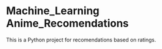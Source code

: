 # Machine_Learning Anime_Recomendations

This is a Python project for recomendations based on ratings.
